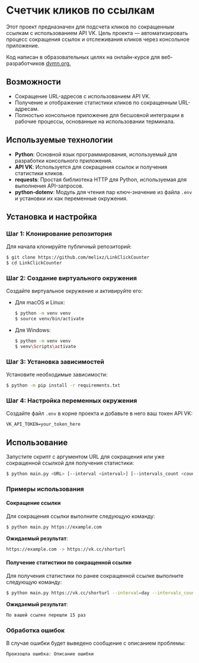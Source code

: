 # Счетчик кликов по ссылкам

Этот проект предназначен для подсчета кликов по сокращенным ссылкам с использованием API VK. Цель проекта — автоматизировать процесс сокращения ссылок и отслеживания кликов через консольное приложение.

Код написан в образовательных целях на онлайн-курсе для веб-разработчиков [dvmn.org.](dvmn.org.)

## Возможности

- Сокращение URL-адресов с использованием API VK.
- Получение и отображение статистики кликов по сокращенным URL-адресам.
- Полностью консольное приложение для бесшовной интеграции в рабочие процессы, основанные на использовании терминала.

## Используемые технологии

- **Python**: Основной язык программирования, используемый для разработки консольного приложения.
- **API VK**: Используется для сокращения ссылок и получения статистики кликов.
- **requests**: Простая библиотека HTTP для Python, используемая для выполнения API-запросов.
- **python-dotenv**: Модуль для чтения пар ключ-значение из файла `.env` и установки их как переменные окружения.

## Установка и настройка

### Шаг 1: Клонирование репозитория

Для начала клонируйте публичный репозиторий:

```sh
$ git clone https://github.com/melixz/LinkClickCounter
$ cd LinkClickCounter
```

### Шаг 2: Создание виртуального окружения

Создайте виртуальное окружение и активируйте его:

- Для macOS и Linux:
    ```sh
    $ python -m venv venv
    $ source venv/bin/activate
    ```
- Для Windows:
    ```sh
    $ python -m venv venv
    $ venv\Scripts\activate
    ```

### Шаг 3: Установка зависимостей

Установите необходимые зависимости:

```sh
$ python -m pip install -r requirements.txt
```

### Шаг 4: Настройка переменных окружения

Создайте файл `.env` в корне проекта и добавьте в него ваш токен API VK:

```env
VK_API_TOKEN=your_token_here
```

## Использование

Запустите скрипт с аргументом URL для сокращения или уже сокращенной ссылкой для получения статистики:

```sh
$ python main.py <URL> [--interval <interval>] [--intervals_count <count>] [--extended <0|1>]
```

### Примеры использования

#### Сокращение ссылки

Для сокращения ссылки выполните следующую команду:

```sh
$ python main.py https://example.com
```

**Ожидаемый результат**:

```sh
https://example.com -> https://vk.cc/shorturl
```

#### Получение статистики по сокращенной ссылке

Для получения статистики по ранее сокращенной ссылке выполните следующую команду:

```sh
$ python main.py https://vk.cc/shorturl --interval=day --intervals_count=7 --extended=1
```

**Ожидаемый результат**:

```sh
По вашей ссылке перешли 15 раз
```

### Обработка ошибок

В случае ошибки будет выведено сообщение с описанием проблемы:

```sh
Произошла ошибка: Описание ошибки
```
